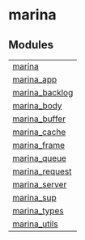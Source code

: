 

# marina #


## Modules ##


<table width="100%" border="0" summary="list of modules">
<tr><td><a href="http://github.com/lpgauth/marina/blob/dev/doc/marina.md" class="module">marina</a></td></tr>
<tr><td><a href="http://github.com/lpgauth/marina/blob/dev/doc/marina_app.md" class="module">marina_app</a></td></tr>
<tr><td><a href="http://github.com/lpgauth/marina/blob/dev/doc/marina_backlog.md" class="module">marina_backlog</a></td></tr>
<tr><td><a href="http://github.com/lpgauth/marina/blob/dev/doc/marina_body.md" class="module">marina_body</a></td></tr>
<tr><td><a href="http://github.com/lpgauth/marina/blob/dev/doc/marina_buffer.md" class="module">marina_buffer</a></td></tr>
<tr><td><a href="http://github.com/lpgauth/marina/blob/dev/doc/marina_cache.md" class="module">marina_cache</a></td></tr>
<tr><td><a href="http://github.com/lpgauth/marina/blob/dev/doc/marina_frame.md" class="module">marina_frame</a></td></tr>
<tr><td><a href="http://github.com/lpgauth/marina/blob/dev/doc/marina_queue.md" class="module">marina_queue</a></td></tr>
<tr><td><a href="http://github.com/lpgauth/marina/blob/dev/doc/marina_request.md" class="module">marina_request</a></td></tr>
<tr><td><a href="http://github.com/lpgauth/marina/blob/dev/doc/marina_server.md" class="module">marina_server</a></td></tr>
<tr><td><a href="http://github.com/lpgauth/marina/blob/dev/doc/marina_sup.md" class="module">marina_sup</a></td></tr>
<tr><td><a href="http://github.com/lpgauth/marina/blob/dev/doc/marina_types.md" class="module">marina_types</a></td></tr>
<tr><td><a href="http://github.com/lpgauth/marina/blob/dev/doc/marina_utils.md" class="module">marina_utils</a></td></tr></table>

